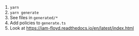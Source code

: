 1. `yarn`
1. `yarn generate`
1. See files in `generated/*`
1. Add policies to `generate.ts`
1. Look at https://iam-floyd.readthedocs.io/en/latest/index.html
